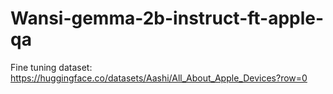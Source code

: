 # Wansi-gemma-2b-instruct-ft-apple-qa

Fine tuning dataset: https://huggingface.co/datasets/Aashi/All_About_Apple_Devices?row=0
